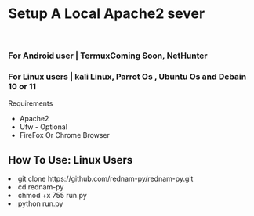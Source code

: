 <h1> Setup A Local Apache2 sever</h1>
<br>
<h3>For Android user | <s>Termux</s>Coming Soon, NetHunter </h3>
<h3>For Linux users | kali Linux, Parrot Os , Ubuntu Os and Debain 10 or 11 </h3>

Requirements 
<ul>
  <li>Apache2</li>
  <li>Ufw - Optional</li>
  <li>FireFox Or Chrome Browser </li>
</ul>


<h2> How To Use: Linux Users </h2>
<li> git clone https://github.com/rednam-py/rednam-py.git</li>
<li> cd rednam-py</li>
<li> chmod +x 755 run.py</li>
<li> python run.py</li>

